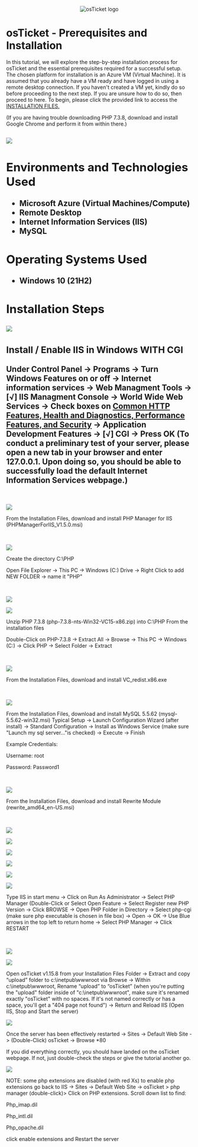 <p align="center">
<img src="https://i.imgur.com/Clzj7Xs.png" alt="osTicket logo"/>
</p>

<h1>osTicket - Prerequisites and Installation</h1>

In this tutorial, we will explore the step-by-step installation process for osTicket and the essential prerequisites required for a successful setup. The chosen platform for installation is an Azure VM (Virtual Machine). It is assumed that you already have a VM ready and have logged in using a remote desktop connection. If you haven't created a VM yet, kindly do so before proceeding to the next step. If you are unsure how to do so, then proceed to here. To begin, please click the provided link to access the <a href="https://drive.google.com/drive/u/2/folders/1APMfNyfNzcxZC6EzdaNfdZsUwxWYChf6"> INSTALLATION FILES. </a> 

(If you are having trouble downloading PHP 7.3.8, download and install Google Chrome and perform it from within there.)

<h2>
<p>
<img src= "https://i.imgur.com/7gna8d4.png"/>
</p>
 <h/2>


<h2>Environments and Technologies Used</h2>

- Microsoft Azure (Virtual Machines/Compute)
- Remote Desktop
- Internet Information Services (IIS)
- MySQL

<h2>Operating Systems Used </h2>

- Windows 10</b> (21H2)

<h2>Installation Steps</h2>

<p>
<img src="https://i.imgur.com/TIe1QvB.png"/>
</p>
<p>
<h3>Install / Enable IIS in Windows WITH CGI</h3>

Under Control Panel -> Programs -> Turn Windows Features on or off -> Internet information services ->  Web Managment Tools -> [√] IIS Managment Console -> World Wide Web Services -> Check boxes on <ins>Common HTTP Features, Health and Diagnostics, Performance Features, and Security</ins> -> Application Development Features -> [√] CGI -> Press OK (To conduct a preliminary test of your server, please open a new tab in your browser and enter 127.0.0.1. Upon doing so, you should be able to successfully load the default Internet Information Services webpage.)




 </h3>
</p>
<br />

<p>
<img src="https://i.imgur.com/HuphyFv.png"/>
</p>
<p>
From the Installation Files, download and install PHP Manager for IIS (PHPManagerForIIS_V1.5.0.msi)
</p>
<br />

<p>
<img src= "https://i.imgur.com/NroRYT8.png"/>
</p>
<p>
Create the directory C:\PHP

 Open File Explorer -> This PC -> Windows (C:) Drive -> Right Click to add NEW FOLDER -> name it "PHP"
</p>
<br />

<p>
<img src= "https://i.imgur.com/ag11MQq.png"/>
</p>
<p>

<p>
<img src= "https://i.imgur.com/fOKwoV9.png"/>
</p>
<p>

Unzip PHP 7.3.8 (php-7.3.8-nts-Win32-VC15-x86.zip) into C:\PHP From the installation files

Double-Click on PHP-7.3.8 -> Extract All -> Browse -> This PC -> Windows (C:) -> Click PHP -> Select Folder -> Extract
</p>
<br />

<p>
<img src="https://i.imgur.com/ILcg219.png"/>
</p>
<p>
From the Installation Files, download and install VC_redist.x86.exe
</p>
<br />

<p>
<img src="https://i.imgur.com/EtXiK5q.png"/>
</p>
<p>
From the Installation Files, download and install MySQL 5.5.62 (mysql-5.5.62-win32.msi)
Typical Setup ->
Launch Configuration Wizard (after install) ->
Standard Configuration ->
Install as Windows Service (make sure "Launch my sql server..."is checked) -> Execute -> Finish

 Example Credentials:

 Username: root
 
 Password: Password1
</p>
<br />

<p>
<img src="https://i.imgur.com/LDrudOO.png"/>
</p>
<p>
From the Installation Files, download and install Rewrite Module (rewrite_amd64_en-US.msi)
</p>
<br />

<p>
<img src="https://i.imgur.com/NFB05iU.png"/>
</p>
<p>
 
 <p>
<img src="https://i.imgur.com/2WxwC73.png"/>
</p>
<p>
 
 <p>
<img src="https://i.imgur.com/PxVuU6E.png"/>
</p>
<p>
 
 <p>
<img src="https://i.imgur.com/NUWgQUe.png"/>
</p>
<p>
 
 <p>
<img src="https://i.imgur.com/hiSPSYF.png"/>
</p>
<p>
 
 <p>
<img src="https://i.imgur.com/8epjq5e.png"/>
</p>
<p>
 
Type IIS in start menu -> Click on Run As Administrator -> Select PHP Manager (Double-Click or Select Open Feature -> Select Register new PHP Version -> Click BROWSE -> Open PHP Folder in Directory -> Select php-cgi (make sure php executable is chosen in file box) -> Open -> OK -> Use Blue arrows in the top left to return home -> Select PHP Manager -> Click RESTART
</p>
<br />

 <p>
<img src="https://i.imgur.com/WhT8AjW.png"/>
</p>
<p>
 
  <p>
<img src="https://i.imgur.com/nw75Ifm.png"/>
</p>
<p>

Open osTicket v1.15.8 from your Installation Files Folder -> Extract and copy “upload” folder to c:\inetpub\wwwroot via Browse -> Within c:\inetpub\wwwroot, Rename “upload” to “osTicket” (when you're putting the "upload" folder inside of "c:\inetpub\wwwroot", make sure it's renamed exactly "osTicket" with no spaces. If it's not named correctly or has a space, you'll get a "404 page not found") -> Return and Reload IIS (Open IIS, Stop and Start the server)

  <p>
<img src="https://i.imgur.com/5LmJK6m.png"/>
</p>
<p>
 
 Once the server has been effectively restarted -> Sites -> Default Web Site -> (Double-Click) osTicket -> Browse *80
 
If you did everything correctly, you should have landed on the osTicket webpage. If not, just double-check the steps or give the tutorial another go.
 

<p>
<img src= "https://i.imgur.com/v3u8O2Y.png"/>
</p>
  
 NOTE: some php extensions are disabled (with red Xs) to enable php extensions go back to IIS -> Sites -> Default Web Site -> osTicket > php manager (double-click)> Click on PHP extensions. Scroll down list to find:

Php_imap.dil

Php_intl.dil

Php_opache.dil

click enable extensions and Restart the server







